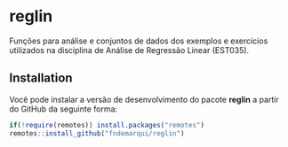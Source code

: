 
# reglin

<!-- badges: start -->
<!-- badges: end -->

Funções para análise e conjuntos de dados dos exemplos e exercícios
utilizados na disciplina de Análise de Regressão Linear (EST035).

## Installation

Você pode instalar a versão de desenvolvimento do pacote **reglin** a
partir do GitHub da seguinte forma:

``` r
if(!require(remotes)) install.packages("remotes")
remotes::install_github("fndemarqui/reglin")
```
